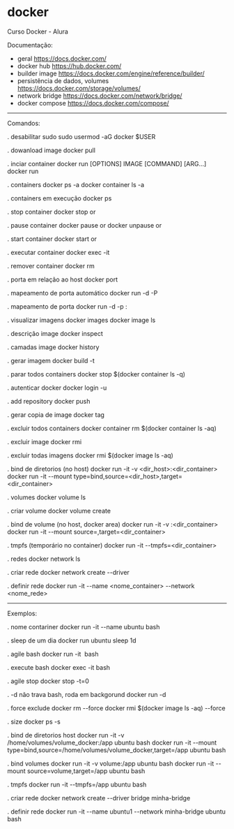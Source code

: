 # docker


Curso Docker - Alura

Documentação:
- geral
https://docs.docker.com/
- docker hub
https://hub.docker.com/
- builder image
https://docs.docker.com/engine/reference/builder/
- persistência de dados, volumes
https://docs.docker.com/storage/volumes/
- network bridge
https://docs.docker.com/network/bridge/
- docker compose
https://docs.docker.com/compose/


-----------------------------------------------------------------------------------------------------------------------

Comandos:

. desabilitar sudo
sudo usermod -aG docker $USER

. dowanload image
docker pull <IMAGE>

. inciar container
docker run [OPTIONS] IMAGE [COMMAND] [ARG...]
docker run <IMAGE>

. containers
docker ps -a
docker container ls -a

. containers em execução
docker ps

. stop container
docker stop <id> or <name>

. pause container
docker pause <id> or <name>
docker unpause <id> or <name>

. start container
docker start <id> or <name>

. executar container
docker exec -it <id> <comand>

. remover container
docker rm <id>

. porta em relação ao host
docker port <id>

. mapeamento de porta automático
docker run -d -P <image>

. mapeamento de porta
docker run -d -p <port-host>:<port-container> <image>

. visualizar imagens
docker images
docker image ls

. descrição image
docker inspect <id>

. camadas image
docker history <id>

. gerar imagem
docker build -t <name> <path>

. parar todos containers
docker stop $(docker container ls -q)

. autenticar docker
docker login -u <user>

. add repository
docker push <image>

. gerar copia de image
docker tag <image> <newImage>

. excluir todos containers
docker container rm $(docker container ls -aq)

. excluir image
docker rmi <id>

. excluir todas imagens
docker rmi $(docker image ls -aq)

. bind de diretorios (no host)
docker run -it -v <dir_host>:<dir_container> <image>
docker run -it --mount type=bind,source=<dir_host>,target=<dir_container> <image>

. volumes
docker volume ls

. criar volume
docker volume create <name>

. bind de volume (no host, docker area)
docker run -it -v <volume>:<dir_container> <image>
docker run -it --mount source=<volume>,target=<dir_container> <image>

. tmpfs (temporário no container)
docker run -it --tmpfs=<dir_container> <image>

. redes
docker network ls

. criar rede
docker network create --driver <tipo> <name>

. definir rede
docker run -it --name <nome_container> --network <nome_rede> <image>

--------------------------------------------------------------------------------------------------------------
Exemplos:

. nome contariner
docker run -it --name <nome> ubuntu bash

. sleep de um dia
docker run ubuntu sleep 1d

. agile bash
docker run -it <image> bash

. execute bash
docker exec -it <id> bash

. agile stop
docker stop -t=0 <id>

. -d não trava bash, roda em backgorund
docker run -d <id>

. force exclude
docker rm <id> --force
docker rmi $(docker image ls -aq) --force

. size
docker ps -s

. bind de diretorios host
docker run -it -v /home/volumes/volume_docker:/app ubuntu bash
docker run -it --mount type=bind,source=/home/volumes/volume_docker,target=/app ubuntu bash

. bind volumes
docker run -it -v volume:/app ubuntu bash
docker run -it --mount source=volume,target=/app ubuntu bash

. tmpfs
docker run -it --tmpfs=/app ubuntu bash

. criar rede
docker network create --driver bridge minha-bridge

. definir rede
docker run -it --name ubuntu1 --network minha-bridge ubuntu bash
